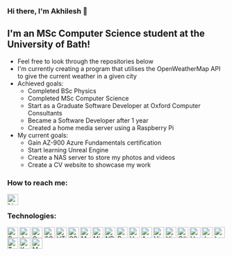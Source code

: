 ### Hi there, I'm Akhilesh 👋

## I'm an MSc Computer Science student at the University of Bath!

- Feel free to look through the repositories below
- I'm currently creating a program that utilises the OpenWeatherMap API to give the current weather in a given city
- Achieved goals:
  - Completed BSc Physics
  - Completed MSc Computer Science
  - Start as a Graduate Software Developer at Oxford Computer Consultants
  - Became a Software Developer after 1 year
  - Created a home media server using a Raspberry Pi
- My current goals:
  - Gain AZ-900 Azure Fundamentals certification
  - Start learning Unreal Engine
  - Create a NAS server to store my photos and videos
  - Create a CV website to showcase my work

### How to reach me:

<a href="https://www.linkedin.com/in/akhileshpai/"><img align="left" alt="LinkedIn" height="25px" src="https://img.shields.io/badge/LinkedIn-0077B5?style=for-the-badge&logo=linkedin&logoColor=white" /></a>

<br/>

### Technologies:

<picture><img align="left" alt="Python" height="25px" src="https://img.shields.io/badge/Python-14354C?style=for-the-badge&logo=python&logoColor=white" /></picture>
<a href="#"><img align="left" alt="Java" height="25px" src="https://img.shields.io/badge/Java-ED8B00?style=for-the-badge&logo=java&logoColor=white" />
<a href="#"><img align="left" alt="C" height="25px" src="https://img.shields.io/badge/C-00599C?style=for-the-badge&logo=c&logoColor=white" />
<a href="#"><img align="left" alt="SQLite" height="25px" src="https://img.shields.io/badge/SQLite-07405E?style=for-the-badge&logo=sqlite&logoColor=white" />
<a href="#"><img align="left" alt="HTML5" height="25px" src="https://img.shields.io/badge/HTML5-E34F26?style=for-the-badge&logo=html5&logoColor=white" />
<a href="#"><img align="left" alt="CSS" height="25px" src="https://img.shields.io/badge/CSS-239120?&style=for-the-badge&logo=css3&logoColor=white" />
<a href="#"><img align="left" alt="Markdown" height="25px" src="https://img.shields.io/badge/Markdown-000000?style=for-the-badge&logo=markdown&logoColor=white" />

<a href="#"><img align="left" alt="Microsoft SQL Server" height="25px" src="https://img.shields.io/badge/Microsoft%20SQL%20Server-CC2927?style=for-the-badge&logo=microsoft%20sql%20server&logoColor=white" />
<a href="#"><img align="left" alt="NPM" height="25px" src="https://img.shields.io/badge/NPM-%23CB3837.svg?style=for-the-badge&logo=npm&logoColor=white" />
<a href="#"><img align="left" alt="React" height="25px" src="https://img.shields.io/badge/react-%2320232a.svg?style=for-the-badge&logo=react&logoColor=%2361DAF" />
<a href="#"><img align="left" alt="Unreal Engine" height="25px" src="https://img.shields.io/badge/unrealengine-%23313131.svg?style=for-the-badge&logo=unrealengine&logoColor=white" />
<a href="#"><img align="left" alt="Azure" height="25px" src="https://img.shields.io/badge/azure-%230072C6.svg?style=for-the-badge&logo=microsoftazure&logoColor=white" />
<a href="#"><img align="left" alt="Visual Studio Code" height="25px" src="https://img.shields.io/badge/Visual%20Studio%20Code-0078d7.svg?style=for-the-badge&logo=visual-studio-code&logoColor=white" />
<a href="#"><img align="left" alt="Visual Studio" height="25px" src="https://img.shields.io/badge/Visual%20Studio-5C2D91.svg?style=for-the-badge&logo=visual-studio&logoColor=white" />
<a href="#"><img align="left" alt="C#" height="25px" src="https://img.shields.io/badge/c%23-%23239120.svg?style=for-the-badge&logo=c-sharp&logoColor=white" />
<a href="#"><img align="left" alt="Haskell" height="25px" src="https://img.shields.io/badge/Haskell-5e5086?style=for-the-badge&logo=haskell&logoColor=white" />
<a href="#"><img align="left" alt="JavaScript" height="25px" src="https://img.shields.io/badge/javascript-%23323330.svg?style=for-the-badge&logo=javascript&logoColor=%23F7DF1E" />
<a href="#"><img align="left" alt="LaTeX" height="25px" src="https://img.shields.io/badge/latex-%23008080.svg?style=for-the-badge&logo=latex&logoColor=white" />
<a href="#"><img align="left" alt="TypeScript" height="25px" src="https://img.shields.io/badge/typescript-%23007ACC.svg?style=for-the-badge&logo=typescript&logoColor=white" />
<a href="#"><img align="left" alt="Keras" height="25px" src="https://img.shields.io/badge/Keras-%23D00000.svg?style=for-the-badge&logo=Keras&logoColor=white" />
<img align="left" alt="Matplotlib" height="25px" src="https://img.shields.io/badge/Matplotlib-%23ffffff.svg?style=for-the-badge&logo=Matplotlib&logoColor=black" />
<br />
